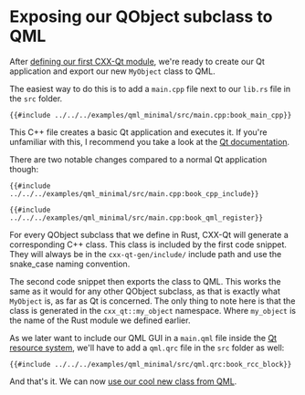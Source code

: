 <!--
SPDX-FileCopyrightText: 2022 Klarälvdalens Datakonsult AB, a KDAB Group company <info@kdab.com>
SPDX-FileContributor: Leon Matthes <leon.matthes@kdab.com>

SPDX-License-Identifier: MIT OR Apache-2.0
-->

# Exposing our QObject subclass to QML

After [defining our first CXX-Qt module](./2-our-first-cxx-qt-module.md), we're ready to create our Qt application and export our new `MyObject` class to QML.

The easiest way to do this is to add a `main.cpp` file next to our `lib.rs` file in the `src` folder.
```cpp,ignore
{{#include ../../../examples/qml_minimal/src/main.cpp:book_main_cpp}}
```

This C++ file creates a basic Qt application and executes it.
If you're unfamiliar with this, I recommend you take a look at the [Qt documentation](https://doc.qt.io/qt-5/gettingstarted.html).

There are two notable changes compared to a normal Qt application though:
```cpp,ignore
{{#include ../../../examples/qml_minimal/src/main.cpp:book_cpp_include}}
```

```cpp,ignore
{{#include ../../../examples/qml_minimal/src/main.cpp:book_qml_register}}
```

For every QObject subclass that we define in Rust, CXX-Qt will generate a corresponding C++ class.
This class is included by the first code snippet.
They will always be in the `cxx-qt-gen/include/` include path and use the snake_case naming convention.

The second code snippet then exports the class to QML.
This works the same as it would for any other QObject subclass, as that is exactly what `MyObject` is, as far as Qt is concerned.
The only thing to note here is that the class is generated in the `cxx_qt::my_object` namespace.
Where `my_object` is the name of the Rust module we defined earlier.

As we later want to include our QML GUI in a `main.qml` file inside the [Qt resource system](https://doc.qt.io/qt-5/resources.html), we'll have to add a `qml.qrc` file in the `src` folder as well:
```qrc,ignore
{{#include ../../../examples/qml_minimal/src/qml.qrc:book_rcc_block}}
```

And that's it. We can now [use our cool new class from QML](./4-qml-gui.md).
